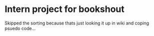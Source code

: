 # Intern project for bookshout

Skipped the sorting because thats just looking it up in wiki and coping psuedo code... 

